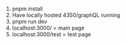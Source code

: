 1. pnpm install
2. Have locally hosted 4350/graphQL running
3. pnpm run dev
4. localhost:3000/ = main page
5. localhost:3000/test = test page
